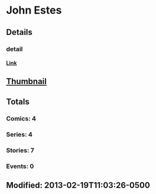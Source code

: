 # John  Estes 
## Details
### detail
#### [Link](http://marvel.com/comics/creators/4264/john_estes?utm_campaign=apiRef&utm_source=225578a89fc76f3d20fbffda5d17a88d)
## [Thumbnail](http://i.annihil.us/u/prod/marvel/i/mg/b/40/image_not_available.jpg)
## Totals
### Comics: 4
### Series: 4
### Stories: 7
### Events: 0
## Modified: 2013-02-19T11:03:26-0500